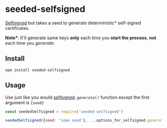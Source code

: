 # seeded-selfsigned

[Selfsigned] but takes a seed to generate deterministic\* self-signed certificates.

**Note\***: It'll generate same keys **only** each time you **start the process**, **not** each time you *generate*.

## Install

```
npm install seeded-selfsigned
```

## Usage

Use just like you would [selfsigned]`.generate()` function except the first argument is `{seed}`

```js
const seededSelfsigned = require('seeded-selfsigned')

seededSelfsigned({seed: 'some seed'}, ...options_for_selfsigned.generate)
```

[selfsigned]: https://github.com/jfromaniello/selfsigned


